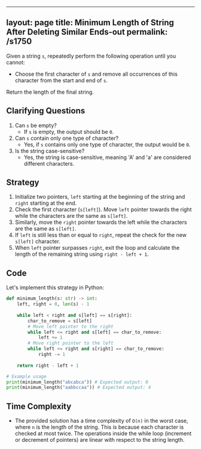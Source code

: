 
---
layout: page
title:  Minimum Length of String After Deleting Similar Ends-out
permalink: /s1750
---
Given a string `s`, repeatedly perform the following operation until you cannot:

- Choose the first character of `s` and remove all occurrences of this character from the start and end of `s`.

Return the length of the final string.

## Clarifying Questions
1. Can `s` be empty?
   - If `s` is empty, the output should be `0`.
2. Can `s` contain only one type of character?
   - Yes, if `s` contains only one type of character, the output would be `0`.
3. Is the string case-sensitive?
   - Yes, the string is case-sensitive, meaning 'A' and 'a' are considered different characters.

## Strategy
1. Initialize two pointers, `left` starting at the beginning of the string and `right` starting at the end.
2. Check the first character (`s[left]`). Move `left` pointer towards the right while the characters are the same as `s[left]`.
3. Similarly, move the `right` pointer towards the left while the characters are the same as `s[left]`.
4. If `left` is still less than or equal to `right`, repeat the check for the new `s[left]` character.
5. When `left` pointer surpasses `right`, exit the loop and calculate the length of the remaining string using `right - left + 1`.

## Code
Let's implement this strategy in Python:

```python
def minimum_length(s: str) -> int:
    left, right = 0, len(s) - 1
    
    while left < right and s[left] == s[right]:
        char_to_remove = s[left]
        # Move left pointer to the right
        while left <= right and s[left] == char_to_remove:
            left += 1
        # Move right pointer to the left
        while left <= right and s[right] == char_to_remove:
            right -= 1
    
    return right - left + 1

# Example usage
print(minimum_length("abcabca")) # Expected output: 0
print(minimum_length("aabbccaa")) # Expected output: 4
```

## Time Complexity
- The provided solution has a time complexity of `O(n)` in the worst case, where `n` is the length of the string. This is because each character is checked at most twice. The operations inside the while loop (increment or decrement of pointers) are linear with respect to the string length.

